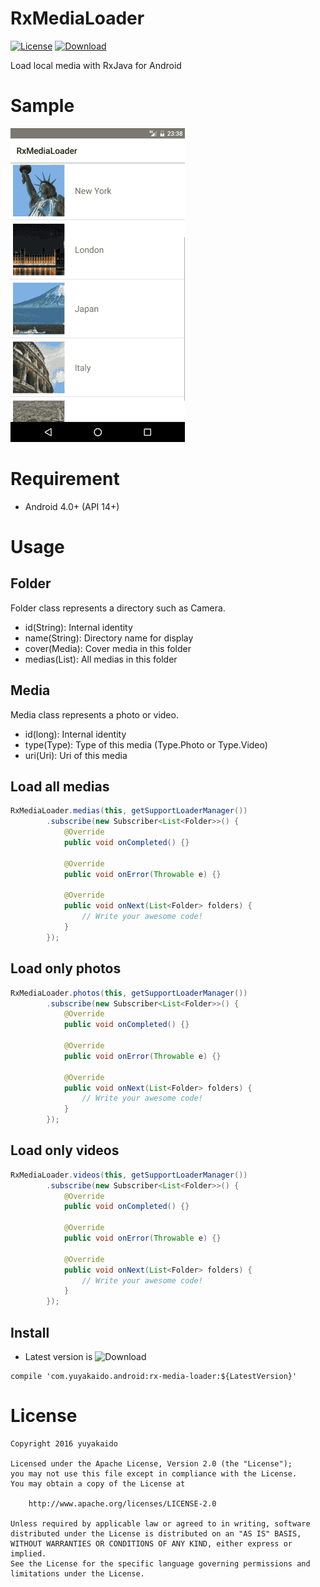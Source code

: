 # RxMediaLoader

[![License](https://img.shields.io/badge/License-Apache%202.0-blue.svg)](https://opensource.org/licenses/Apache-2.0)
[![Download](https://api.bintray.com/packages/yuyakaido/maven/RxMediaLoader/images/download.svg)](https://bintray.com/yuyakaido/maven/RxMediaLoader/_latestVersion)

Load local media with RxJava for Android

# Sample

![sample](https://github.com/yuyakaido/RxMediaLoader/blob/master/sample.gif)

# Requirement

- Android 4.0+ (API 14+)

# Usage

## Folder

Folder class represents a directory such as Camera.

- id(String): Internal identity
- name(String): Directory name for display
- cover(Media): Cover media in this folder
- medias(List<Media>): All medias in this folder

## Media

Media class represents a photo or video.

- id(long): Internal identity
- type(Type): Type of this media (Type.Photo or Type.Video)
- uri(Uri): Uri of this media

## Load all medias

```java
RxMediaLoader.medias(this, getSupportLoaderManager())
        .subscribe(new Subscriber<List<Folder>>() {
            @Override
            public void onCompleted() {}

            @Override
            public void onError(Throwable e) {}

            @Override
            public void onNext(List<Folder> folders) {
                // Write your awesome code!
            }
        });
```

## Load only photos

```java
RxMediaLoader.photos(this, getSupportLoaderManager())
        .subscribe(new Subscriber<List<Folder>>() {
            @Override
            public void onCompleted() {}

            @Override
            public void onError(Throwable e) {}

            @Override
            public void onNext(List<Folder> folders) {
                // Write your awesome code!
            }
        });
```

## Load only videos

```java
RxMediaLoader.videos(this, getSupportLoaderManager())
        .subscribe(new Subscriber<List<Folder>>() {
            @Override
            public void onCompleted() {}

            @Override
            public void onError(Throwable e) {}

            @Override
            public void onNext(List<Folder> folders) {
                // Write your awesome code!
            }
        });
```

## Install

- Latest version is ![Download](https://api.bintray.com/packages/yuyakaido/maven/RxMediaLoader/images/download.svg)

```
compile 'com.yuyakaido.android:rx-media-loader:${LatestVersion}'
```

# License

```
Copyright 2016 yuyakaido

Licensed under the Apache License, Version 2.0 (the "License");
you may not use this file except in compliance with the License.
You may obtain a copy of the License at

    http://www.apache.org/licenses/LICENSE-2.0

Unless required by applicable law or agreed to in writing, software
distributed under the License is distributed on an "AS IS" BASIS,
WITHOUT WARRANTIES OR CONDITIONS OF ANY KIND, either express or implied.
See the License for the specific language governing permissions and
limitations under the License.
```
